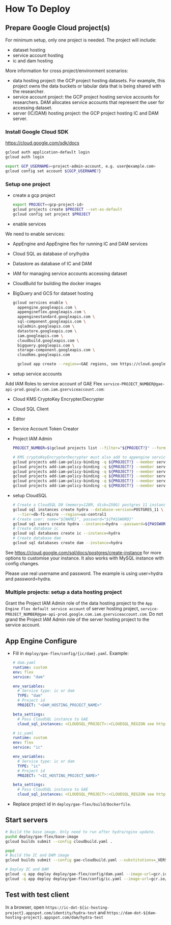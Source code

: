 # How To Deploy

## Prepare Google Cloud project(s)

For minimum setup, only one project is needed. The project will include:

- dataset hosting
- service account hosting
- ic and dam hosting

More information for cross project/environment scenarios:

- data hosting project: the GCP project hosting datasets. For example, this project owns the data buckets or tabular data that is being shared with the researcher.
- service account project: the GCP project hosting service accounts for
  researchers. DAM allocates service accounts that represent the user for accessing dataset.
- server (IC/DAM) hosting project: the GCP project hosting IC and DAM server.

### Install Google Cloud SDK

https://cloud.google.com/sdk/docs

```bash
gcloud auth application-default login
gcloud auth login

export GCP_USERNAME=<project-admin-account, e.g. user@example.com>
gcloud config set account ${GCP_USERNAME?}
```

### Setup one project

- create a gcp project

  ```bash
  export PROJECT=<gcp-project-id>
  gcloud projects create $PROJECT --set-as-default
  gcloud config set project $PROJECT
  ```

- enable services

We need to enable services:

- AppEngine and AppEngine flex for running IC and DAM services
- Cloud SQL as database of ory/hydra
- Datastore as database of IC and DAM
- IAM for managing service accounts accessing dataset
- CloudBuild for building the docker images
- BigQuery and GCS for dataset hosting

  ```bash
  gcloud services enable \
    appengine.googleapis.com \
    appengineflex.googleapis.com \
    appenginestandard.googleapis.com \
    sql-component.googleapis.com \
    sqladmin.googleapis.com \
    datastore.googleapis.com \
    iam.googleapis.com \
    cloudbuild.googleapis.com \
    bigquery.googleapis.com \
    storage-component.googleapis.com \
    cloudkms.googleapis.com

    gcloud app create --region=<GAE regions, see https://cloud.google.com/appengine/docs/locations>
  ```

- setup service accounts

Add IAM Roles to service account of GAE Flex `service-PROJECT_NUMBER@gae-api-prod.google.com.iam.gserviceaccount.com`:

- Cloud KMS CryptoKey Encrypter/Decrypter
- Cloud SQL Client
- Editor
- Service Account Token Creator
- Project IAM Admin

  ```bash
  PROJECT_NUMBER=$(gcloud projects list --filter="${PROJECT?}" --format="value(PROJECT_NUMBER)")

  # KMS cryptoKeyEncrypterDecrypter must also add to appengine service account.
  gcloud projects add-iam-policy-binding -q ${PROJECT?} --member serviceAccount:${PROJECT?}@appspot.gserviceaccount.com --role roles/cloudkms.cryptoKeyEncrypterDecrypter
  gcloud projects add-iam-policy-binding -q ${PROJECT?} --member serviceAccount:service-${PROJECT_NUMBER?}@gae-api-prod.google.com.iam.gserviceaccount.com --role roles/cloudkms.cryptoKeyEncrypterDecrypter
  gcloud projects add-iam-policy-binding -q ${PROJECT?} --member serviceAccount:service-${PROJECT_NUMBER?}@gae-api-prod.google.com.iam.gserviceaccount.com --role roles/cloudsql.client
  gcloud projects add-iam-policy-binding -q ${PROJECT?} --member serviceAccount:service-${PROJECT_NUMBER?}@gae-api-prod.google.com.iam.gserviceaccount.com --role roles/editor
  gcloud projects add-iam-policy-binding -q ${PROJECT?} --member serviceAccount:service-${PROJECT_NUMBER?}@gae-api-prod.google.com.iam.gserviceaccount.com --role roles/iam.serviceAccountTokenCreator
  gcloud projects add-iam-policy-binding -q ${PROJECT?} --member serviceAccount:service-${PROJECT_NUMBER?}@gae-api-prod.google.com.iam.gserviceaccount.com --role roles/resourcemanager.projectIamAdmin
  ```

- setup CloudSQL

  ```bash
  # Create a CloudSQL D0 (memory=128M, disk=250G) postgres 11 instance in us-central-1.
  gcloud sql instances create hydra --database-version=POSTGRES_11 \
    --tier=db-f1-micro --region=us-central1
  # Create user: name="${NAME}", password="${PASSWORD}"
  gcloud sql users create hydra --instance=hydra --password=${PASSWORD?}
  # Create database ic
  gcloud sql databases create ic --instance=hydra
  # Create database dam
  gcloud sql databases create dam --instance=hydra
  ```

See https://cloud.google.com/sql/docs/postgres/create-instance for more options to customise your instance. It also works with MySQL instance with config changes.

Please use real username and password. The example is using user=hydra and password=hydra.

### Multiple projects: setup a data hosting project

Grant the Project IAM Admin role of the data hosting project to the `App Engine Flex default service account` of server hosting project, `service-PROJECT_NUMBER@gae-api-prod.google.com.iam.gserviceaccount.com`. Do not grand the Project IAM Admin role of the server hosting project to the service account.

## App Engine Configure

- Fill in `deploy/gae-flex/config/{ic/dam}.yaml`. Example:

  ```yaml
  # dam.yaml
  runtime: custom
  env: flex
  service: "dam"

  env_variables:
    # Service type: ic or dam
    TYPE: "dam"
    # Project id
    PROJECT: "<DAM_HOSTING_PROJECT_NAME>"

  beta_settings:
    # Pass CloudSQL instance to GAE
    cloud_sql_instances: <CLOUDSQL_PROJECT>:<CLOUDSQL_REGION see https://cloud.google.com/sql/docs/mysql/locations>:<ClOUDSQL_INSTANCE>=tcp:1234

  # ic.yaml
  runtime: custom
  env: flex
  service: "ic"

  env_variables:
    # Service type: ic or dam
    TYPE: "ic"
    # Project id
    PROJECT: "<IC_HOSTING_PROJECT_NAME>"

  beta_settings:
    # Pass CloudSQL instance to GAE
    cloud_sql_instances: <CLOUDSQL_PROJECT>:<CLOUDSQL_REGION see https://cloud.google.com/sql/docs/mysql/locations>:<ClOUDSQL_INSTANCE>=tcp:1234
  ```

- Replace project id in `deploy/gae-flex/build/Dockerfile`.

## Start servers

```bash
# Build the base image. Only need to run after hydra/nginx update.
pushd deploy/gae-flex/base-image
gcloud builds submit --config cloudbuild.yaml .

popd
# Build the IC and DAM image
gcloud builds submit --config gae-cloudbuild.yaml --substitutions=_VERSION_=latest

# Deploy IC and DAM
gcloud -q app deploy deploy/gae-flex/config/dam.yaml --image-url=gcr.io/${PROJECT?}/hcls-fa-gae:latest
gcloud -q app deploy deploy/gae-flex/config/ic.yaml --image-url=gcr.io/${PROJECT?}/hcls-fa-gae:latest
```

## Test with test client

In a browser, open `https://ic-dot-${ic-hosting-project}.appspot.com/identity/hydra-test` and `https://dam-dot-${dam-hosting-project}.appspot.com/dam/hydra-test`
